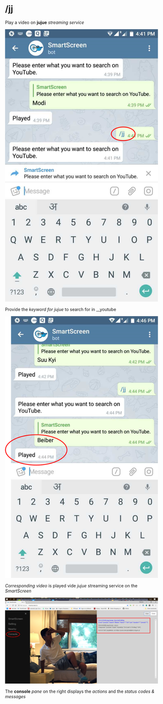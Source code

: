 # /jj

Play a video on **jujue** _streaming service_

![](../.gitbook/assets/jj.png)

Provide the _keyword for jujue_ to search for in __youtube

![](../.gitbook/assets/jj_key.png)

_Corresponding video_ is played vide _jujue_ streaming service on the _SmartScreen_

![](../.gitbook/assets/jj_beiber_con.png)

The **console** _pane_ on the right displays the _actions_ and the _status_ _codes & messages_

